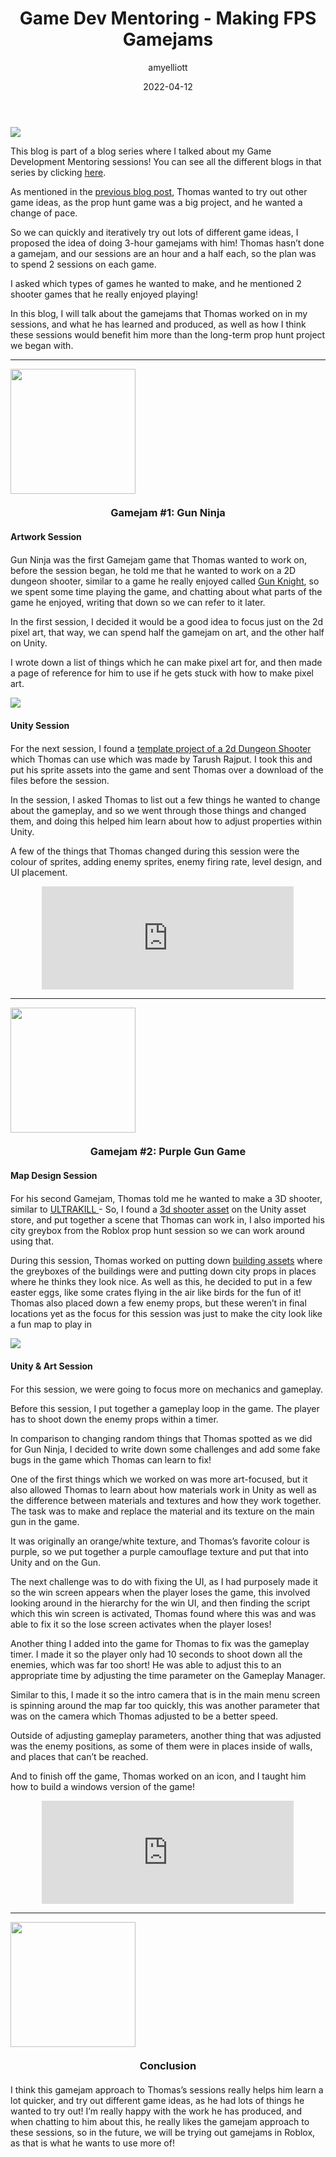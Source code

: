 ﻿---
layout: post
title:  "Game Dev Mentoring - Making FPS Gamejams"
type: "Mentoring Blog"
color: "background-color: #c36114"
summary: "I’ve been mentoring Thomas in Games Development, and his next step after making his GDD was designing! I helped him with this process and in this blog, I talk about his work."
author: amyelliott
date: '2022-04-12'
category: ['mentoring', 'teaching']
thumbnail: /assets/img/posts/GameDevMentoring/FPSGamejams/cover.png
keywords: mentoring, education, teaching, reflection, development, improvement
permalink: /blog/game-dev-mentoring/fps-gamejam
usemathjax: true
---
<img class="image-heading" src="/assets/img/posts/GameDevMentoring/FpsGamejams/1.png">
<p>This blog is part of a blog series where I talked about my Game Development Mentoring sessions! You can see all the different blogs in that series by clicking <a href="/blog/categories/mentoring" style="padding: 0px" target="_blank">here</a>.</p>
<p>As mentioned in the <a href="/blog/game-dev-mentoring/greyboxing-design" style="padding: 0px" target="_blank">previous blog post</a>, Thomas wanted to try out other game ideas, as the prop hunt game was a big project, and he wanted a change of pace.</p>
<p>So we can quickly and iteratively try out lots of different game ideas, I proposed the idea of doing 3-hour gamejams with him! Thomas hasn&rsquo;t done a gamejam, and our sessions are an hour and a half each, so the plan was to spend 2 sessions on each game.</p>
<p>I asked which types of games he wanted to make, and he mentioned 2 shooter games that he really enjoyed playing!</p>
<p>In this blog, I will talk about the gamejams that Thomas worked on in my sessions, and what he has learned and produced, as well as how I think these sessions would benefit him more than the long-term prop hunt project we began with.</p>
<hr>

<img class="image-heading" src="/assets/img/posts/GameDevMentoring/FpsGamejams/screenshot.png" style="height: 200px !important">
<h3 style="text-align:center; margin-top: 20px; margin-bottom: 20px">Gamejam #1: Gun Ninja</h3>
<h4 style="margin-top: 20px; margin-bottom: 20px">Artwork Session</h4>
<p>Gun Ninja was the first Gamejam game that Thomas wanted to work on, before the session began, he told me that he wanted to work on a 2D dungeon shooter, similar to a game he really enjoyed called <a href="https://stepford.itch.io/gun-knight" style="padding: 0px" target="_blank">Gun Knight</a>, so we spent some time playing the game, and chatting about what parts of the game he enjoyed, writing that down so we can refer to it later.</p>
<p>In the first session, I decided it would be a good idea to focus just on the 2d pixel art, that way, we can spend half the gamejam on art, and the other half on Unity.</p>
<p>I wrote down a list of things which he can make pixel art for, and then made a page of reference for him to use if he gets stuck with how to make pixel art.</p>
<img src="/assets/img/posts/GameDevMentoring/FpsGamejams/sprites.png" class="center-img2">
<h4 style="margin-top: 20px; margin-bottom: 20px">Unity Session</h4>
<p>For the next session, I found a <a href="https://github.com/tarush-r/Top-Down-Shooter-Game" style="padding: 0px" target="_blank">template project of a 2d Dungeon Shooter</a> which Thomas can use which was made by Tarush Rajput. I took this and put his sprite assets into the game and sent Thomas over a download of the files before the session.</p>
<p>In the session, I asked Thomas to list out a few things he wanted to change about the gameplay, and so we went through those things and changed them, and doing this helped him learn about how to adjust properties within Unity.</p>
<p>A few of the things that Thomas changed during this session were the colour of sprites, adding enemy sprites, enemy firing rate, level design, and UI placement.</p>
<div style="text-align: center;"> <iframe frameborder="0" src="https://itch.io/embed/1441718?border_width=0&amp;bg_color=1c1c1e&amp;fg_color=8b8b8b&amp;link_color=FF7901" width="80%" height="165"><a href="https://thomase1.itch.io/gun-ninja">Gun Ninja by ThomasE1</a></iframe> </div>

<hr>

<img class="image-heading" src="/assets/img/posts/GameDevMentoring/FpsGamejams/screenshot3.png" style="height: 200px !important">
<h3 style="text-align:center; margin-top: 20px; margin-bottom: 20px">Gamejam #2: Purple Gun Game</h3>
<h4 style="margin-top: 20px; margin-bottom: 20px">Map Design Session</h4>
<p>For his second Gamejam, Thomas told me he wanted to make a 3D shooter, similar to <a href="https://store.steampowered.com/app/1229490/ULTRAKILL/" style="padding: 0px" target="_blank">ULTRAKILL </a>- So, I found a <a href="https://assetstore.unity.com/packages/templates/systems/low-poly-shooter-pack-free-sample-144839" style="padding: 0px" target="_blank">3d shooter asset</a> on the Unity asset store, and put together a scene that Thomas can work in, I also imported his city greybox from the Roblox prop hunt session so we can work around using that.</p>
<p>During this session, Thomas worked on putting down <a href="https://assetstore.unity.com/packages/3d/environments/urban/simple-city-pack-plain-100348#publisher" style="padding: 0px" target="_blank">building assets</a> where the greyboxes of the buildings were and putting down city props in places where he thinks they look nice. As well as this, he decided to put in a few easter eggs, like some crates flying in the air like birds for the fun of it! Thomas also placed down a few enemy props, but these weren&rsquo;t in final locations yet as the focus for this session was just to make the city look like a fun map to play in</p>
<img src="/assets/img/posts/GameDevMentoring/FpsGamejams/screenshot5.png" class="center-img2">
<h4 style="margin-top: 20px; margin-bottom: 20px">Unity & Art Session</h4>
<p>For this session, we were going to focus more on mechanics and gameplay.</p>
<p>Before this session, I put together a gameplay loop in the game. The player has to shoot down the enemy props within a timer.</p>
<p>In comparison to changing random things that Thomas spotted as we did for Gun Ninja, I decided to write down some challenges and add some fake bugs in the game which Thomas can learn to fix!</p>
<p>One of the first things which we worked on was more art-focused, but it also allowed Thomas to learn about how materials work in Unity as well as the difference between materials and textures and how they work together. The task was to make and replace the material and its texture on the main gun in the game.</p>
<p>It was originally an orange/white texture, and Thomas&rsquo;s favorite colour is purple, so we put together a purple camouflage texture and put that into Unity and on the Gun.</p>
<p>The next challenge was to do with fixing the UI, as I had purposely made it so the win screen appears when the player loses the game, this involved looking around in the hierarchy for the win UI, and then finding the script which this win screen is activated, Thomas found where this was and was able to fix it so the lose screen activates when the player loses!</p>
<p>Another thing I added into the game for Thomas to fix was the gameplay timer. I made it so the player only had 10 seconds to shoot down all the enemies, which was far too short! He was able to adjust this to an appropriate time by adjusting the time parameter on the Gameplay Manager.</p>
<p>Similar to this, I made it so the intro camera that is in the main menu screen is spinning around the map far too quickly, this was another parameter that was on the camera which Thomas adjusted to be a better speed.</p>
<p>Outside of adjusting gameplay parameters, another thing that was adjusted was the enemy positions, as some of them were in places inside of walls, and places that can&rsquo;t be reached.</p>
<p>And to finish off the game, Thomas worked on an icon,&nbsp;and I taught him how to build a windows version of the game!</p>
<div style="text-align: center;"> <iframe frameborder="0" src="https://itch.io/embed/1459943?border_width=0&amp;bg_color=1c1c1e&amp;fg_color=8b8b8b&amp;link_color=FF7901" width="80%" height="165"><a href="https://thomase1.itch.io/test-purple-gun-game">Test Purple Gun Game by ThomasE1</a></iframe> </div>
<hr>

<img class="image-heading" src="/assets/img/posts/GameDevMentoring/FpsGamejams/conclusion.png" style="height: 200px !important">
<h3 style="text-align:center; margin-top: 20px; margin-bottom: 20px">Conclusion</h3>
<p>I think this gamejam approach to Thomas&rsquo;s sessions really helps him learn a lot quicker, and try out different game ideas, as he had lots of things he wanted to try out! I&rsquo;m really happy with the work he has produced, and when chatting to him about this, he really likes the gamejam approach to these sessions, so in the future, we will be trying out gamejams in Roblox, as that is what he wants to use more of!</p>
